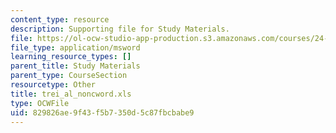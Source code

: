 ```yaml
---
content_type: resource
description: Supporting file for Study Materials.
file: https://ol-ocw-studio-app-production.s3.amazonaws.com/courses/24-964-topics-in-phonology-fall-2004/829826ae9f43f5b7350d5c87fbcbabe9_trei_al_noncword.xls
file_type: application/msword
learning_resource_types: []
parent_title: Study Materials
parent_type: CourseSection
resourcetype: Other
title: trei_al_noncword.xls
type: OCWFile
uid: 829826ae-9f43-f5b7-350d-5c87fbcbabe9
---
```

